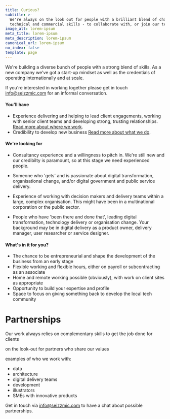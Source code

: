 ```yaml
---
title: Curious?
subtitle: >-
  We're always on the look out for people with a brilliant blend of change,
  technical and commercial skills - to collaborate with, or join our team
image_alt: lorem-ipsum
meta_title: lorem-ipsum
meta_description: lorem-ipsum
canonical_url: lorem-ipsum
no_index: false
template: page
---
```

We're building a diverse bunch of people with a strong blend of skills. As a new company we've got a start-up mindset as well as the credentials of operating internationally and at scale.  

If you're interested in working together please get in touch [info@seizzmic.com](mailto:info@seizzmic.com) for an informal conversation.

#### You'll have

- Experience delivering and helping to lead client engagements, working with senior client teams and developing strong, trusting relationships. [Read more about where we work](/where-we-work).
- Credibility to develop new business [Read more about what we do](/what-we-do).

#### We're looking for

- Consultancy experience and a willingness to pitch in. We're still new and our credibilty is paramount, so at this stage we need experienced people.

- Someone who 'gets' and is passionate about digital transformation, organisational change, and/or digital government and public service delivery.

- Experience of working with decision makers and delivery teams within a large, complex organisation. This might have been in a multinational corporation or the public sector.

-  People who have 'been there and done that', leading digital transformation, technology delivery or organisation change. Your background may be in digital delivery as a product owner, delivery manager, user researcher or service designer.

#### What's in it for you?

- The chance to be entrepreneurial and shape the development of the business from an early stage
- Flexible working and flexible hours, either on payroll or subcontracting as an associate
- Home and remote working possible (obviously), with work on client sites as appropriate
- Opportunity to build your expertise and profile
- Space to focus on giving something back to develop the local tech community

# Partnerships

Our work always relies on complementary skills to get the job done for clients

on the look-out for partners who share our values

examples of who we work with:
- data
- architecture
- digital delivery teams
- development
- illustrators
- SMEs with innovative products

Get in touch via [info@seizzmic.com](mailto:info@seizzmic.com) to have a chat about possible partnerships.